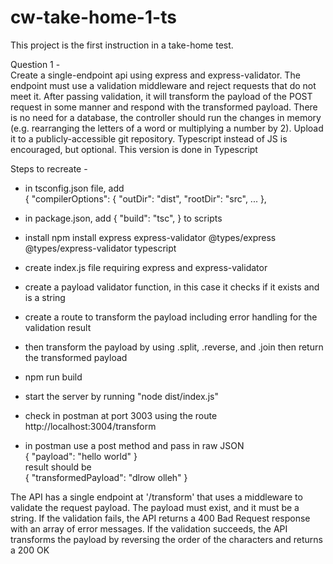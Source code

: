 # cw-take-home-1-ts  


This project is the first instruction in a take-home test.

Question 1 -   
Create a single-endpoint api using express and express-validator. The endpoint must use a validation middleware and reject requests that do not meet it. After passing validation, it will transform the payload of the POST request in some manner and respond with the transformed payload. There is no need for a database, the controller should run the changes in memory (e.g. rearranging the letters of a word or multiplying a number by 2). Upload it to a publicly-accessible git repository. Typescript instead of JS is encouraged, but optional. This version is done in Typescript      

Steps to recreate - 
- in tsconfig.json file, add  
{
  "compilerOptions": {
    "outDir": "dist",
    "rootDir": "src",
    ...
  }, 
- in package.json, add { "build": "tsc", } to scripts      
- install npm install express express-validator @types/express @types/express-validator typescript    
- create index.js file requiring express and express-validator  
- create a payload validator function, in this case it checks if it exists and is a string  
- create a route to transform the payload including error handling for the validation result  
- then transform the payload by using .split, .reverse, and .join  then return the transformed payload  
- npm run build  
- start the server by running "node dist/index.js"  
- check in postman at port 3003 using the route    
http://localhost:3004/transform    

- in postman use a post method and pass in raw JSON  
{
  "payload": "hello world"
}  
result should be   
{
    "transformedPayload": "dlrow olleh"
}    

The API has a single endpoint at '/transform' that uses a middleware to validate the request payload. The payload must exist, and it must be a string. If the validation fails, the API returns a 400 Bad Request response with an array of error messages. If the validation succeeds, the API transforms the payload by reversing the order of the characters and returns a 200 OK  
